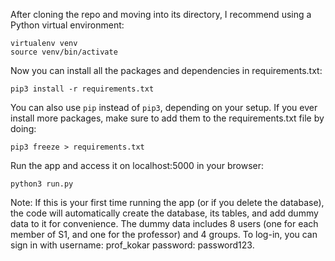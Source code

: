 After cloning the repo and moving into its directory, I recommend using a Python virtual environment:
```
virtualenv venv
source venv/bin/activate
```
Now you can install all the packages and dependencies in requirements.txt:
```
pip3 install -r requirements.txt
```
You can also use `pip` instead of `pip3`, depending on your setup. If you ever install more packages, make sure to add them to the requirements.txt file by doing:
```
pip3 freeze > requirements.txt
```

Run the app and access it on localhost:5000 in your browser:
```
python3 run.py
```

Note: If this is your first time running the app (or if you delete the database), the code will automatically create the database, its tables, and add dummy data to it for convenience.
The dummy data includes 8 users (one for each member of S1, and one for the professor) and 4 groups.
To log-in, you can sign in with username: prof_kokar password: password123.